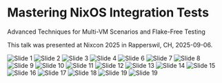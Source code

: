
# Mastering NixOS Integration Tests

Advanced Techniques for Multi-VM Scenarios and Flake-Free Testing

This talk was presented at Nixcon 2025 in Rapperswil, CH, 2025-09-06.

![Slide 1](./slides/1.jpg)
![Slide 2](./slides/2.jpg)
![Slide 3](./slides/3.jpg)
![Slide 4](./slides/4.jpg)
![Slide 6](./slides/6.jpg)
![Slide 7](./slides/7.jpg)
![Slide 8](./slides/8.jpg)
![Slide 9](./slides/9.jpg)
![Slide 10](./slides/10.jpg)
![Slide 11](./slides/11.jpg)
![Slide 12](./slides/12.jpg)
![Slide 13](./slides/13.jpg)
![Slide 14](./slides/14.jpg)
![Slide 15](./slides/15.jpg)
![Slide 16](./slides/16.jpg)
![Slide 17](./slides/17.jpg)
![Slide 18](./slides/18.jpg)
![Slide 19](./slides/19.jpg)
![Slide 19](./slides/20.jpg)
